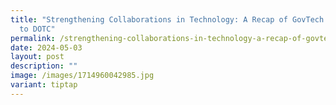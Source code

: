 ```yaml
---
title: "Strengthening Collaborations in Technology: A Recap of GovTech’s Visit
  to DOTC"
permalink: /strengthening-collaborations-in-technology-a-recap-of-govtech-s-visit-to-dotc/
date: 2024-05-03
layout: post
description: ""
image: /images/1714960042985.jpg
variant: tiptap
---
```


